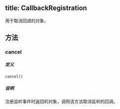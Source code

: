 title: CallbackRegistration
---

用于取消回调的对象。

## 方法

### cancel

##### 定义

`cancel()`

##### 说明

注册监听事件时返回的对象，调用该方法取消监听的回调。

</br>

